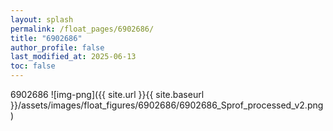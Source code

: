 ```yaml
---
layout: splash
permalink: /float_pages/6902686/
title: "6902686"
author_profile: false
last_modified_at: 2025-06-13
toc: false
---
```

 
6902686
![img-png]({{ site.url }}{{ site.baseurl }}/assets/images/float_figures/6902686/6902686_Sprof_processed_v2.png)